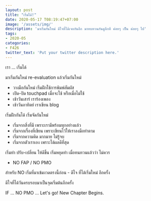 ```yaml
---
layout: post
title: "เริ่มได้!"
date: 2020-05-17 T08:19:47+07:00
image: '/assets/img/'
description: 'มาเริ่มกันใหม่ ดีใจที่ได้เจอกันอีก มาทบทวนกันดูอีกที ค่อยๆ เป็น ค่อยๆ ไป'
tags:
- 2020-05
categories:
- F426
twitter_text: 'Put your twitter description here.'
---
```

เรา ... เริ่มได้

มาเริ่มกันใหม่ re-evaluation แล้วเริ่มกันใหม่

- วางมือกันใหม่ เริ่มฝึกใช้การพิมพ์สัมผัส
- เปิด-ปิด touchpad เมื่อจะใช้ หรือเมื่อไม่ใช้
- เช้าวันเสาร์ เราร้องเพลง
- เช้าวันอาทิตย์ เราเขียน blog

เริ่มฝึกกันได้ เริ่มจัดกันใหม่

- เริ่มจากสิ่งที่มี เพราะเรามีพร้อมทุกอย่างแล้ว
- เริ่มจากเรื่องที่เขียน เพราะเขียนไว้ให้เราลงมือทำตาม
- เริ่มจากความคิด มากมาย ไม่รู้จบ
- เริ่มจากตัวเราเอง เพราะได้ผลดีที่สุด

เริ่มทำ ปรับ-เปลี่ยน ให้ดีขึ้น เริ่มหยุดทำ เมื่อทนทวนแล้วว่า ไม่ควร

- NO FAP / NO PMO

สำหรับ NO เริ่มที่มาเข้มงวดตรงนี้ก่อน - ดีใจ ที่ได้เริ่มใหม่ อีกครั้ง

ดีใจที่ได้วันครบรอบมาเป็นจุดเริ่มต้นอีกครั้ง

IF ... NO PMO ... Let's go! New Chapter Begins.
